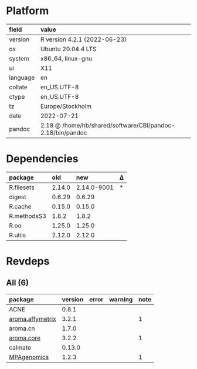 # Platform

|field    |value                                                      |
|:--------|:----------------------------------------------------------|
|version  |R version 4.2.1 (2022-06-23)                               |
|os       |Ubuntu 20.04.4 LTS                                         |
|system   |x86_64, linux-gnu                                          |
|ui       |X11                                                        |
|language |en                                                         |
|collate  |en_US.UTF-8                                                |
|ctype    |en_US.UTF-8                                                |
|tz       |Europe/Stockholm                                           |
|date     |2022-07-21                                                 |
|pandoc   |2.18 @ /home/hb/shared/software/CBI/pandoc-2.18/bin/pandoc |

# Dependencies

|package     |old    |new         |Δ  |
|:-----------|:------|:-----------|:--|
|R.filesets  |2.14.0 |2.14.0-9001 |*  |
|digest      |0.6.29 |0.6.29      |   |
|R.cache     |0.15.0 |0.15.0      |   |
|R.methodsS3 |1.8.2  |1.8.2       |   |
|R.oo        |1.25.0 |1.25.0      |   |
|R.utils     |2.12.0 |2.12.0      |   |

# Revdeps

## All (6)

|package                                         |version |error |warning |note |
|:-----------------------------------------------|:-------|:-----|:-------|:----|
|ACNE                                            |0.8.1   |      |        |     |
|[aroma.affymetrix](problems.md#aromaaffymetrix) |3.2.1   |      |        |1    |
|aroma.cn                                        |1.7.0   |      |        |     |
|[aroma.core](problems.md#aromacore)             |3.2.2   |      |        |1    |
|calmate                                         |0.13.0  |      |        |     |
|[MPAgenomics](problems.md#mpagenomics)          |1.2.3   |      |        |1    |

